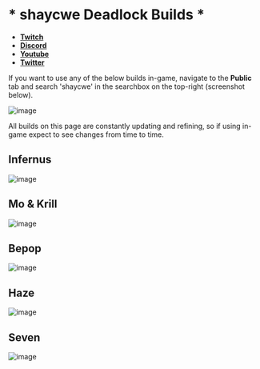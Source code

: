 # * shaycwe Deadlock Builds *

* [**Twitch**](https://twitch.tv/shaycwe)
* [**Discord**](https://discord.gg/9neGGz8pgs)
* [**Youtube**](https://www.youtube.com/@shaycwe)
* [**Twitter**](https://x.com/shaycwe)

If you want to use any of the below builds in-game, navigate to the **Public** tab and search 'shaycwe' in the searchbox on the top-right (screenshot below).

![image](https://github.com/user-attachments/assets/ddee5de7-894e-4832-8f5d-fb560cbe4703)

All builds on this page are constantly updating and refining, so if using in-game expect to see changes from time to time.

## Infernus

![image](https://github.com/user-attachments/assets/1ecd7fe1-a2cf-4c13-9a28-cb293ff56d78)

## Mo & Krill

![image](https://github.com/user-attachments/assets/58ce12ef-773b-4d12-84b8-ae2fa3c0f368)

## Bepop

![image](https://github.com/user-attachments/assets/d1db6f21-c04d-4c82-9faf-52a3cff08e14)

## Haze

![image](https://github.com/user-attachments/assets/36459dcc-dae8-494b-b1e3-9b31c30231dd)

## Seven

![image](https://github.com/user-attachments/assets/96b9d4bc-2394-4cc3-86ba-bcc755df8805)





